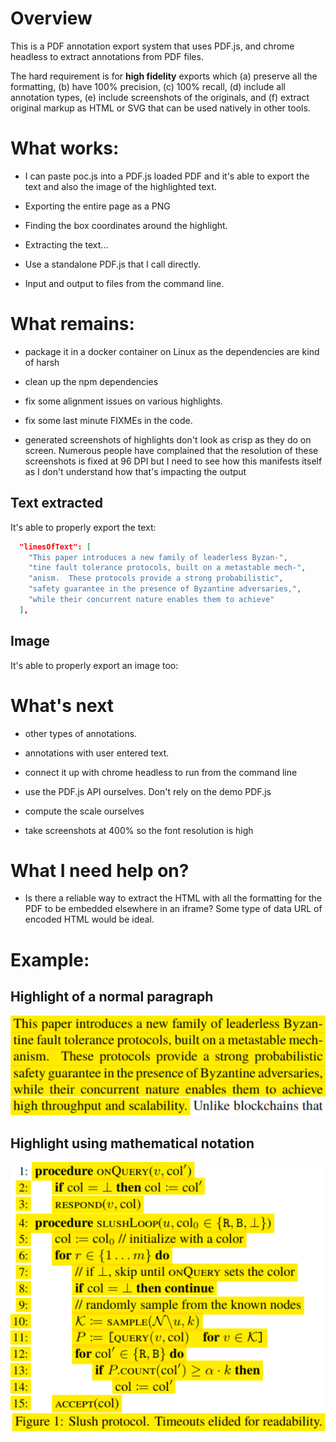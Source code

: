 # Overview

This is a PDF annotation export system that uses PDF.js, and chrome headless to
extract annotations from PDF files.

The hard requirement is for **high fidelity** exports which (a) preserve all the
formatting, (b) have 100% precision, (c) 100% recall, (d) include all annotation
types, (e) include screenshots of the originals, and (f) extract original markup
as HTML or SVG that can be used natively in other tools.

# What works:

- I can paste poc.js into a PDF.js loaded PDF and it's able to export the text and
  also the image of the highlighted text.

- Exporting the entire page as a PNG

- Finding the box coordinates around the highlight.

- Extracting the text...

- Use a standalone PDF.js that I call directly.

- Input and output to files from the command line.

# What remains:

- package it in a docker container on Linux as the dependencies are kind of harsh

- clean up the npm dependencies

- fix some alignment issues on various highlights.

- fix some last minute FIXMEs in the code.

- generated screenshots of highlights don't look as crisp as they do on screen.
  Numerous people have complained that the resolution of these screenshots
  is fixed at 96 DPI but I need to see how this manifests itself as I don't
  understand how that's impacting the output

## Text extracted

It's able to properly export the text:

```json
  "linesOfText": [
    "This paper introduces a new family of leaderless Byzan-",
    "tine fault tolerance protocols, built on a metastable mech-",
    "anism.  These protocols provide a strong probabilistic",
    "safety guarantee in the presence of Byzantine adversaries,",
    "while their concurrent nature enables them to achieve"
  ],

```

## Image

It's able to properly export an image too:

# What's next

- other types of annotations.

- annotations with user entered text.

- connect it up with chrome headless to run from the command line

- use the PDF.js API ourselves. Don't rely on the demo PDF.js

- compute the scale ourselves

- take screenshots at 400% so the font resolution is high

# What I need help on?

- Is there a reliable way to extract the HTML with all the formatting for the PDF
  to be embedded elsewhere in an iframe?  Some type of data URL of encoded
  HTML would be ideal.

# Example:

## Highlight of a normal paragraph

![](examples/example1.png)

## Highlight using mathematical notation

![](examples/example2.png)

